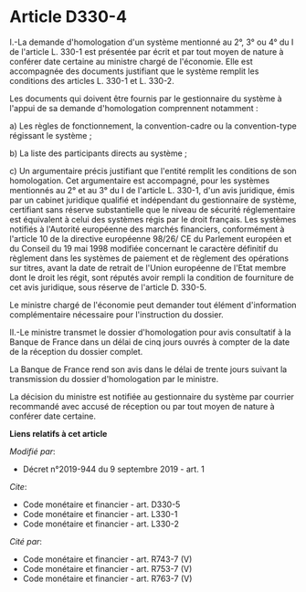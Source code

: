 # Article D330-4

I.-La demande d'homologation d'un système mentionné au 2°, 3° ou 4° du I de l'article L. 330-1 est présentée par écrit et par
tout moyen de nature à conférer date certaine au ministre chargé de l'économie. Elle est accompagnée des documents justifiant
que le système remplit les conditions des articles L. 330-1 et L. 330-2. 

Les documents qui doivent être fournis par le gestionnaire du système à l'appui de sa demande d'homologation comprennent
notamment : 

a) Les règles de fonctionnement, la convention-cadre ou la convention-type régissant le système ; 

b) La liste des participants directs au système ; 

c) Un argumentaire précis justifiant que l'entité remplit les conditions de son homologation. Cet argumentaire est
accompagné, pour les systèmes mentionnés au 2° et au 3° du I de l'article L. 330-1, d'un avis juridique, émis par un cabinet
juridique qualifié et indépendant du gestionnaire de système, certifiant sans réserve substantielle que le niveau de sécurité
réglementaire est équivalent à celui des systèmes régis par le droit français. Les systèmes notifiés à l'Autorité européenne
des marchés financiers, conformément à l'article 10 de la directive européenne 98/26/ CE du Parlement européen et du Conseil
du 19 mai 1998 modifiée concernant le caractère définitif du règlement dans les systèmes de paiement et de règlement des
opérations sur titres, avant la date de retrait de l'Union européenne de l'Etat membre dont le droit les régit, sont réputés
avoir rempli la condition de fourniture de cet avis juridique, sous réserve de l'article D. 330-5. 

Le ministre chargé de l'économie peut demander tout élément d'information complémentaire nécessaire pour l'instruction du
dossier. 

II.-Le ministre transmet le dossier d'homologation pour avis consultatif à la Banque de France dans un délai de cinq jours
ouvrés à compter de la date de la réception du dossier complet. 

La Banque de France rend son avis dans le délai de trente jours suivant la transmission du dossier d'homologation par le
ministre. 

La décision du ministre est notifiée au gestionnaire du système par courrier recommandé avec accusé de réception ou par tout
moyen de nature à conférer date certaine.

**Liens relatifs à cet article**

_Modifié par_:

  - Décret n°2019-944 du 9 septembre 2019 - art. 1

_Cite_:

  - Code monétaire et financier - art. D330-5
  - Code monétaire et financier - art. L330-1
  - Code monétaire et financier - art. L330-2

_Cité par_:

  - Code monétaire et financier - art. R743-7 (V)
  - Code monétaire et financier - art. R753-7 (V)
  - Code monétaire et financier - art. R763-7 (V)
